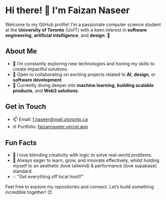 # Hi there! 👋 I'm Faizan Naseer

Welcome to my GitHub profile! I'm a passionate computer science student at the **University of Toronto** (UofT) with a keen interest in **software engineering**, **artificial intelligence**, and **design**. 🚀

## About Me
- 🌟 I’m constantly exploring new technologies and honing my skills to create impactful solutions.
- 🤝 Open to collaborating on exciting projects related to **AI**, **design**, or **software development**.
- 📖 Currently diving deeper into **machine learning**, **building scalable products**, and **Web3 solutions**.

## Get in Touch
- 📫 Email: [f.naseer@mail.utoronto.ca](mailto:f.naseer@mail.utoronto.ca)
- 🌐 Portfolio: [faizannaseer.vercel.app](https://faizannaseer.vercel.app)

## Fun Facts
- 🧠 I love blending creativity with logic to solve real-world problems.
- 🌱 Always eager to learn, grow, and innovate effectively, whilst holding myself to an aesthetic (love tailwind) & performance (love supabase) standard.
- 💡 "Get everything off local host!!"

Feel free to explore my repositories and connect. Let’s build something incredible together! 😊

<!---
faizannaseerr/faizannaseerr is a ✨ special ✨ repository because its `README.md` (this file) appears on your GitHub profile.
You can click the Preview link to take a look at your changes.
--->
